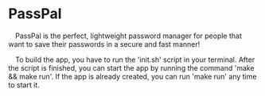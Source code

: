 # PassPal

&emsp;PassPal is the perfect, lightweight password manager for people that want to save their passwords in a secure and fast manner!

&emsp;To build the app, you have to run the 'init.sh' script in your terminal. After the script is finished, you can start the app by running the command 'make && make run'. If the app is already created, you can run 'make run' any time to start it.

